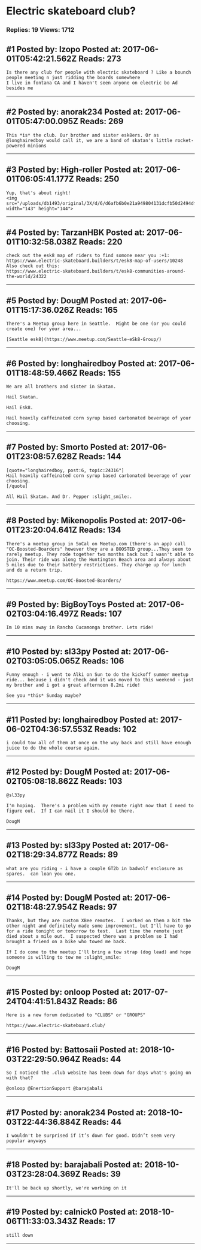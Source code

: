 # Electric skateboard club?

### Replies: 19 Views: 1712

## \#1 Posted by: Izopo Posted at: 2017-06-01T05:42:21.562Z Reads: 273

```
Is there any club for people with electric skateboard ? Like a bounch people meeting n just ridding the boards somewhere 
I live in fontana CA and I haven't seen anyone on electric bo Ad besides me
```

---
## \#2 Posted by: anorak234 Posted at: 2017-06-01T05:47:00.095Z Reads: 269

```
This *is* the club. Our brother and sister esk8ers. Or as @longhairedboy would call it, we are a band of skatan's little rocket-powered minions
```

---
## \#3 Posted by: High-roller Posted at: 2017-06-01T06:05:41.177Z Reads: 250

```
Yup, that's about right!
<img src="/uploads/db1493/original/3X/d/6/d6afb6b0e21a949804131dcfb50d2494dfcf88a0.jpg" width="143" height="144">
```

---
## \#4 Posted by: TarzanHBK Posted at: 2017-06-01T10:32:58.038Z Reads: 220

```
check out the esk8 map of riders to find somone near you :+1:
https://www.electric-skateboard.builders/t/esk8-map-of-users/10248
Also check out this:
https://www.electric-skateboard.builders/t/esk8-communities-around-the-world/24322
```

---
## \#5 Posted by: DougM Posted at: 2017-06-01T15:17:36.026Z Reads: 165

```
There's a Meetup group here in Seattle.  Might be one (or you could create one) for your area...

[Seattle esk8](https://www.meetup.com/Seattle-eSk8-Group/)
```

---
## \#6 Posted by: longhairedboy Posted at: 2017-06-01T18:48:59.466Z Reads: 155

```
We are all brothers and sister in Skatan. 

Hail Skatan. 

Hail Esk8. 

Hail heavily caffeinated corn syrup based carbonated beverage of your choosing.
```

---
## \#7 Posted by: Smorto Posted at: 2017-06-01T23:08:57.628Z Reads: 144

```
[quote="longhairedboy, post:6, topic:24316"]
Hail heavily caffeinated corn syrup based carbonated beverage of your choosing.
[/quote]

All Hail Skatan. And Dr. Pepper :slight_smile:.
```

---
## \#8 Posted by: Mikenopolis Posted at: 2017-06-01T23:20:04.641Z Reads: 134

```
There's a meetup group in SoCal on Meetup.com (there's an app) call "OC-Boosted-Boarders" however they are a BOOSTED group...They seem to rarely meetup. They rode together two months back but I wasn't able to join. Their ride was along the Huntington Beach area and always about 5 miles due to their battery restrictions. They charge up for lunch and do a return trip.

https://www.meetup.com/OC-Boosted-Boarders/
```

---
## \#9 Posted by: BigBoyToys Posted at: 2017-06-02T03:04:16.497Z Reads: 107

```
Im 10 mins away in Rancho Cucamonga brother. Lets ride!
```

---
## \#10 Posted by: sl33py Posted at: 2017-06-02T03:05:05.065Z Reads: 106

```
Funny enough - i went to Alki on Sun to do the kickoff summer meetup ride... because i didn't check and it was moved to this weekend - just my brother and i got a great afternoon 8.2mi ride!

See you *this* Sunday maybe?
```

---
## \#11 Posted by: longhairedboy Posted at: 2017-06-02T04:36:57.553Z Reads: 102

```
i could tow all of them at once on the way back and still have enough juice to do the whole course again.
```

---
## \#12 Posted by: DougM Posted at: 2017-06-02T05:08:18.862Z Reads: 103

```
@sl33py

I'm hoping.  There's a problem with my remote right now that I need to figure out.  If I can nail it I should be there.

DougM
```

---
## \#13 Posted by: sl33py Posted at: 2017-06-02T18:29:34.877Z Reads: 89

```
what are you riding - i have a couple GT2b in badwolf enclosure as spares.  can loan you one.
```

---
## \#14 Posted by: DougM Posted at: 2017-06-02T18:48:27.954Z Reads: 97

```
Thanks, but they are custom XBee remotes.  I worked on them a bit the other night and definitely made some improvement, but I'll have to go for a ride tonight or tomorrow to test.  Last time the remote just died about a mile out.  I suspected there was a problem so I had brought a friend on a bike who towed me back.

If I do come to the meetup I'll bring a tow strap (dog lead) and hope someone is willing to tow me :slight_smile:

DougM
```

---
## \#15 Posted by: onloop Posted at: 2017-07-24T04:41:51.843Z Reads: 86

```
Here is a new forum dedicated to "CLUBS" or "GROUPS" 

https://www.electric-skateboard.club/
```

---
## \#16 Posted by: Battosaii Posted at: 2018-10-03T22:29:50.964Z Reads: 44

```
So I noticed the .club website has been down for days what's going on with that?

@onloop @EnertionSupport @barajabali
```

---
## \#17 Posted by: anorak234 Posted at: 2018-10-03T22:44:36.884Z Reads: 44

```
I wouldn't be surprised if it’s down for good. Didn’t seem very popular anyways
```

---
## \#18 Posted by: barajabali Posted at: 2018-10-03T23:28:04.369Z Reads: 39

```
It'll be back up shortly, we're working on it
```

---
## \#19 Posted by: calnick0 Posted at: 2018-10-06T11:33:03.343Z Reads: 17

```
still down
```

---
